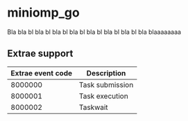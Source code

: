 # miniomp_go
Bla bla bl bla bl bla bl bla bl bla bl bla bl bla bl bla blaaaaaaaa 

## Extrae support

| Extrae event code | Description     |
|-------------------|-----------------|
| 8000000           | Task submission |
| 8000001           | Task execution  |
| 8000002           | Taskwait        |
